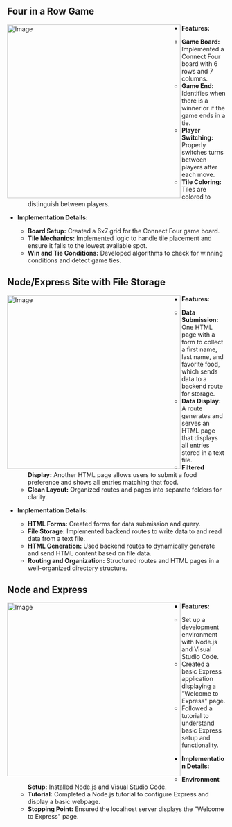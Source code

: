 ## Four in a Row Game

<img src="" alt="Image" align="left" width="400">

- **Features:**
  - **Game Board:** Implemented a Connect Four board with 6 rows and 7 columns.
  - **Game End:** Identifies when there is a winner or if the game ends in a tie.
  - **Player Switching:** Properly switches turns between players after each move.
  - **Tile Coloring:** Tiles are colored to distinguish between players.

- **Implementation Details:**
  - **Board Setup:** Created a 6x7 grid for the Connect Four game board.
  - **Tile Mechanics:** Implemented logic to handle tile placement and ensure it falls to the lowest available spot.
  - **Win and Tie Conditions:** Developed algorithms to check for winning conditions and detect game ties.


## Node/Express Site with File Storage

<img src="" alt="Image" align="left" width="400">

- **Features:**
  - **Data Submission:** One HTML page with a form to collect a first name, last name, and favorite food, which sends data to a backend route for storage.
  - **Data Display:** A route generates and serves an HTML page that displays all entries stored in a text file.
  - **Filtered Display:** Another HTML page allows users to submit a food preference and shows all entries matching that food.
  - **Clean Layout:** Organized routes and pages into separate folders for clarity.

- **Implementation Details:**
  - **HTML Forms:** Created forms for data submission and query.
  - **File Storage:** Implemented backend routes to write data to and read data from a text file.
  - **HTML Generation:** Used backend routes to dynamically generate and send HTML content based on file data.
  - **Routing and Organization:** Structured routes and HTML pages in a well-organized directory structure.


## Node and Express

<img src="" alt="Image" align="left" width="400">

- **Features:**
  - Set up a development environment with Node.js and Visual Studio Code.
  - Created a basic Express application displaying a "Welcome to Express" page.
  - Followed a tutorial to understand basic Express setup and functionality.

- **Implementation Details:**
  - **Environment Setup:** Installed Node.js and Visual Studio Code.
  - **Tutorial:** Completed a Node.js tutorial to configure Express and display a basic webpage.
  - **Stopping Point:** Ensured the localhost server displays the "Welcome to Express" page.
